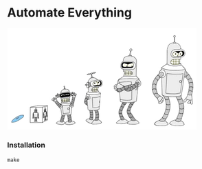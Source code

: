 Automate Everything
===================

![Bender](.bender.jpg "")


### Installation

```
make

```


